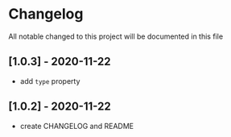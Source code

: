 # Changelog
All notable changed to this project will be documented in this file

## [1.0.3] - 2020-11-22
- add `type` property

## [1.0.2] - 2020-11-22
- create CHANGELOG and README